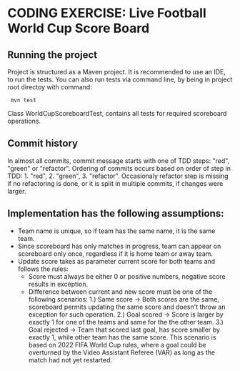 # CODING EXERCISE: Live Football World Cup Score Board

## Running the project
Project is structured as a Maven project. It is recommended to use an IDE, to run the tests.
You can also run tests via command line, by being in project root directoy with command: 

``` mvn test```

Class WorldCupScoreboardTest, contains all tests for required scoreboard operations.

## Commit history
In almost all commits, commit message starts with one of TDD steps: "red", "green" or "refactor". Ordering of commits occurs based on order of step in TDD: 1. "red", 2. "green", 3. "refactor".
Occasionaly refactor step is missing if no refactoring is done, or it is split in multiple commits,
if changes were larger.

## Implementation has the following assumptions:
-  Team name is unique, so if team has the same name, it is the same team.
-  Since scoreboard has only matches in progress, team can appear on scoreboard only once, regardless if it is home team or away team.
-  Update score takes as parameter current score for both teams and follows the rules:
    - Score must always be either 0 or positive numbers, negative score results in exception.
    - Difference between current and new score must be one of the following scenarios:
        	1.) Same score -> Both scores are the same, scoreboard permits updating the same score and doesn't throw	an exception for such operation.
        	2.) Goal scored -> Score is larger by exactly 1 for one of the teams and same for the the other team.
        	3.) Goal rejected -> Team that scored last goal, has score smaller by exactly 1, while other team has the same score.	This scenario is based on 2022 FIFA World Cup rules, where a goal could be overturned by the Video Assistant Referee (VAR) as long as the match had not yet restarted. 

